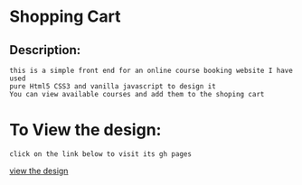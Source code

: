 # Shopping Cart
## Description:
    this is a simple front end for an online course booking website I have used
    pure Html5 CSS3 and vanilla javascript to design it
    You can view available courses and add them to the shoping cart

# To View the design:
    click on the link below to visit its gh pages
   [view the design](https://alovega.github.io/ShoppingCart/)
